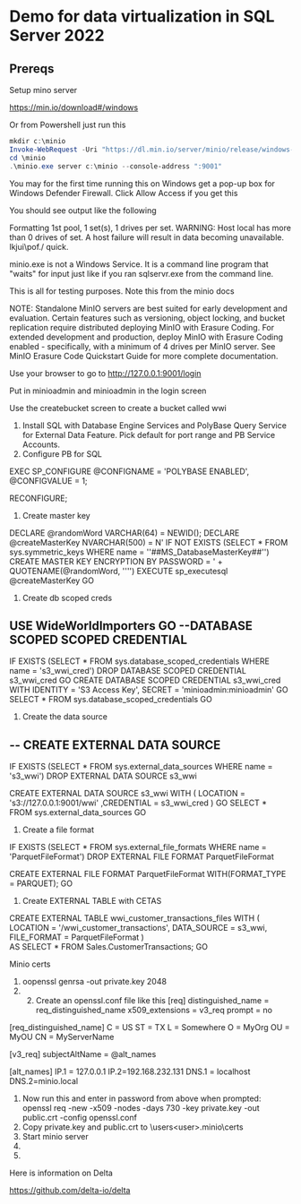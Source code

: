 # Demo for data virtualization in SQL Server 2022

## Prereqs

Setup mino server

https://min.io/download#/windows


Or from Powershell just run this

```powershell
mkdir c:\minio
Invoke-WebRequest -Uri "https://dl.min.io/server/minio/release/windows-amd64/minio.exe" -OutFile "C:\minio\minio.exe"
cd \minio
.\minio.exe server c:\minio --console-address ":9001"
```

You may for the first time running this on Windows get a pop-up box for Windows Defender Firewall. Click Allow Access if you get this

You should see output like the following

Formatting 1st pool, 1 set(s), 1 drives per set.
WARNING: Host local has more than 0 drives of set. A host failure will result in data becoming unavailable.
lkjui\pof./ quick.

minio.exe is not a Windows Service. It is a command line program that "waits" for input just like if you ran sqlservr.exe from the command line.

This is all for testing purposes. Note this from the minio docs

NOTE: Standalone MinIO servers are best suited for early development and evaluation. Certain features such as versioning, object locking, and bucket replication require distributed deploying MinIO with Erasure Coding. For extended development and production, deploy MinIO with Erasure Coding enabled - specifically, with a minimum of 4 drives per MinIO server. See MinIO Erasure Code Quickstart Guide for more complete documentation.

Use your browser to go to http://127.0.0.1:9001/login

Put in minioadmin and minioadmin in the login screen

Use the createbucket screen to create a bucket called wwi

1. Install SQL with Database Engine Services and PolyBase Query Service for External Data Feature. Pick default for port range and PB Service Accounts.
1. Configure PB for SQL
 
EXEC SP_CONFIGURE @CONFIGNAME = 'POLYBASE ENABLED', @CONFIGVALUE = 1;

RECONFIGURE;

1. Create master key

DECLARE @randomWord VARCHAR(64) = NEWID();
DECLARE @createMasterKey NVARCHAR(500) = N'
IF NOT EXISTS (SELECT * FROM sys.symmetric_keys WHERE name = ''##MS_DatabaseMasterKey##'')
	CREATE MASTER KEY ENCRYPTION BY PASSWORD = '  + QUOTENAME(@randomWord, '''')
EXECUTE sp_executesql @createMasterKey
GO

1. Create db scoped creds

USE WideWorldImporters
GO
--DATABASE SCOPED SCOPED CREDENTIAL
-----------------------------------
IF EXISTS (SELECT * FROM sys.database_scoped_credentials WHERE name = 's3_wwi_cred')
    DROP DATABASE SCOPED CREDENTIAL s3_wwi_cred
GO
CREATE DATABASE SCOPED CREDENTIAL s3_wwi_cred
WITH IDENTITY = 'S3 Access Key',
SECRET = 'minioadmin:minioadmin'
GO
SELECT * FROM sys.database_scoped_credentials
GO

1. Create the data source

-- CREATE EXTERNAL DATA SOURCE 
------------------------------
IF EXISTS (SELECT * FROM sys.external_data_sources WHERE name = 's3_wwi')
	DROP EXTERNAL DATA SOURCE s3_wwi

CREATE EXTERNAL DATA SOURCE s3_wwi
WITH
(
 LOCATION = 's3://127.0.0.1:9001/wwi'
,CREDENTIAL = s3_wwi_cred
)
GO
SELECT * FROM sys.external_data_sources
GO

1. Create a file format

IF EXISTS (SELECT * FROM sys.external_file_formats WHERE name = 'ParquetFileFormat')
	DROP EXTERNAL FILE FORMAT ParquetFileFormat

CREATE EXTERNAL FILE FORMAT ParquetFileFormat WITH(FORMAT_TYPE = PARQUET);
GO

1. Create EXTERNAL TABLE with CETAS

CREATE EXTERNAL TABLE wwi_customer_transactions_files
WITH (
    LOCATION = '/wwi_customer_transactions',
    DATA_SOURCE = s3_wwi,  
    FILE_FORMAT = ParquetFileFormat
)  
AS
SELECT * FROM Sales.CustomerTransactions;
GO

Minio certs

1. oopenssl genrsa -out private.key 2048
1. 2. Create an openssl.conf file like this
[req]
distinguished_name = req_distinguished_name
x509_extensions = v3_req
prompt = no
			
[req_distinguished_name]
C = US
ST = TX
L = Somewhere
O = MyOrg
OU = MyOU
CN = MyServerName
			
[v3_req]
subjectAltName = @alt_names
			
[alt_names]
IP.1 = 127.0.0.1
IP.2=192.168.232.131
DNS.1 = localhost
DNS.2=minio.local

1. Now run this and enter in password from above when prompted: openssl req -new -x509 -nodes -days 730 -key private.key -out public.crt -config openssl.conf
1. Copy private.key and public.crt to \users\<user>\.minio\certs
1. Start minio server
1. 
1. 


Here is information on Delta

https://github.com/delta-io/delta